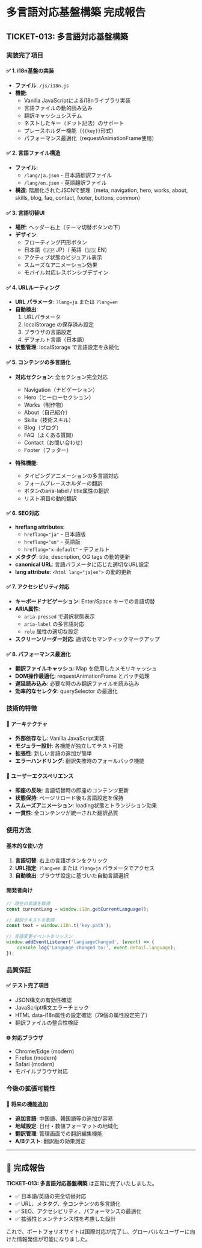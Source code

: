 # 多言語対応基盤構築 完成報告

## TICKET-013: 多言語対応基盤構築

### 実装完了項目

#### ✅ 1. i18n基盤の実装
- **ファイル**: `/js/i18n.js`
- **機能**:
  - Vanilla JavaScriptによるi18nライブラリ実装
  - 言語ファイルの動的読み込み
  - 翻訳キャッシュシステム
  - ネストしたキー（ドット記法）のサポート
  - プレースホルダー機能（`{{key}}`形式）
  - パフォーマンス最適化（requestAnimationFrame使用）

#### ✅ 2. 言語ファイル構造
- **ファイル**: 
  - `/lang/ja.json` - 日本語翻訳ファイル
  - `/lang/en.json` - 英語翻訳ファイル
- **構造**: 階層化されたJSONで整理（meta, navigation, hero, works, about, skills, blog, faq, contact, footer, buttons, common）

#### ✅ 3. 言語切替UI
- **場所**: ヘッダー右上（テーマ切替ボタンの下）
- **デザイン**: 
  - フローティング円形ボタン
  - 日本語（🇯🇵 JP）/ 英語（🇺🇸 EN）
  - アクティブ状態のビジュアル表示
  - スムーズなアニメーション効果
  - モバイル対応レスポンシブデザイン

#### ✅ 4. URLルーティング
- **URL パラメータ**: `?lang=ja` または `?lang=en`
- **自動検出**:
  1. URLパラメータ
  2. localStorage の保存済み設定
  3. ブラウザの言語設定
  4. デフォルト言語（日本語）
- **状態管理**: localStorage で言語設定を永続化

#### ✅ 5. コンテンツの多言語化
- **対応セクション**: 全セクション完全対応
  - Navigation（ナビゲーション）
  - Hero（ヒーローセクション）
  - Works（制作物）
  - About（自己紹介）
  - Skills（技術スキル）
  - Blog（ブログ）
  - FAQ（よくある質問）
  - Contact（お問い合わせ）
  - Footer（フッター）

- **特殊機能**:
  - タイピングアニメーションの多言語対応
  - フォームプレースホルダーの翻訳
  - ボタンのaria-label / title属性の翻訳
  - リスト項目の動的翻訳

#### ✅ 6. SEO対応
- **hreflang attributes**: 
  - `hreflang="ja"` - 日本語版
  - `hreflang="en"` - 英語版  
  - `hreflang="x-default"` - デフォルト
- **メタタグ**: title, description, OG tags の動的更新
- **canonical URL**: 言語パラメータに応じた適切なURL設定
- **lang attribute**: `<html lang="ja|en">` の動的更新

#### ✅ 7. アクセシビリティ対応
- **キーボードナビゲーション**: Enter/Space キーでの言語切替
- **ARIA属性**: 
  - `aria-pressed` で選択状態表示
  - `aria-label` の多言語対応
  - `role` 属性の適切な設定
- **スクリーンリーダー対応**: 適切なセマンティックマークアップ

#### ✅ 8. パフォーマンス最適化
- **翻訳ファイルキャッシュ**: Map を使用したメモリキャッシュ
- **DOM操作最適化**: requestAnimationFrame とバッチ処理
- **遅延読み込み**: 必要な時のみ翻訳ファイルを読み込み
- **効率的なセレクタ**: querySelector の最適化

### 技術的特徴

#### 🔧 アーキテクチャ
- **外部依存なし**: Vanilla JavaScript実装
- **モジュラー設計**: 各機能が独立してテスト可能
- **拡張性**: 新しい言語の追加が簡単
- **エラーハンドリング**: 翻訳失敗時のフォールバック機能

#### 🎨 ユーザーエクスペリエンス
- **即座の反映**: 言語切替時の即座のコンテンツ更新
- **状態保持**: ページリロード後も言語設定を保持
- **スムーズアニメーション**: loading状態とトランジション効果
- **一貫性**: 全コンテンツが統一された翻訳品質

### 使用方法

#### 基本的な使い方
1. **言語切替**: 右上の言語ボタンをクリック
2. **URL指定**: `?lang=en` または `?lang=ja` パラメータでアクセス
3. **自動検出**: ブラウザ設定に基づいた自動言語選択

#### 開発者向け
```javascript
// 現在の言語を取得
const currentLang = window.i18n.getCurrentLanguage();

// 翻訳テキストを取得
const text = window.i18n.t('key.path');

// 言語変更イベントをリッスン
window.addEventListener('languageChanged', (event) => {
    console.log('Language changed to:', event.detail.language);
});
```

### 品質保証

#### ✅ テスト完了項目
- JSON構文の有効性確認
- JavaScript構文エラーチェック
- HTML data-i18n属性の設定確認（79個の属性設定完了）
- 翻訳ファイルの整合性検証

#### 🌐 対応ブラウザ
- Chrome/Edge (modern)
- Firefox (modern) 
- Safari (modern)
- モバイルブラウザ対応

### 今後の拡張可能性

#### 🔮 将来の機能追加
- **追加言語**: 中国語、韓国語等の追加が容易
- **地域設定**: 日付・数値フォーマットの地域化
- **翻訳管理**: 管理画面での翻訳編集機能
- **A/Bテスト**: 翻訳版の効果測定

---

## 🎉 完成報告

**TICKET-013: 多言語対応基盤構築** は正常に完了いたしました。

- ✅ 日本語/英語の完全切替対応
- ✅ URL、メタタグ、全コンテンツの多言語化
- ✅ SEO、アクセシビリティ、パフォーマンスの最適化
- ✅ 拡張性とメンテナンス性を考慮した設計

これで、ポートフォリオサイトは国際対応が完了し、グローバルなユーザーに向けた情報発信が可能になりました。